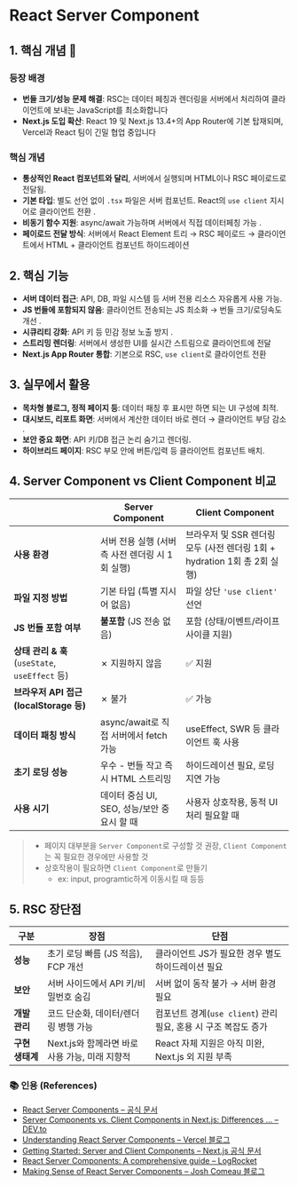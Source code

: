 # React Server Component

## 1. 핵심 개념 🧭

### 등장 배경

- **번들 크기/성능 문제 해결**: RSC는 데이터 페칭과 렌더링을 서버에서 처리하여 클라이언트에 보내는 JavaScript를 최소화합니다
- **Next.js 도입 확산**: React 19 및 Next.js 13.4+의 App Router에 기본 탑재되며, Vercel과 React 팀이 긴밀 협업 중입니다

### 핵심 개념

- **통상적인 React 컴포넌트와 달리**, 서버에서 실행되며 HTML이나 RSC 페이로드로 전달됨.
- **기본 타입**: 별도 선언 없이 `.tsx` 파일은 서버 컴포넌트. React의 `use client` 지시어로 클라이언트 전환 .
- **비동기 함수 지원**: async/await 가능하며 서버에서 직접 데이터페칭 가능 .
- **페이로드 전달 방식**: 서버에서 React Element 트리 → RSC 페이로드 → 클라이언트에서 HTML + 클라이언트 컴포넌트 하이드레이션

## 2. 핵심 기능

- **서버 데이터 접근**: API, DB, 파일 시스템 등 서버 전용 리소스 자유롭게 사용 가능.
- **JS 번들에 포함되지 않음**: 클라이언트 전송되는 JS 최소화 → 번들 크기/로딩속도 개선 .
- **시큐리티 강화**: API 키 등 민감 정보 노출 방지 .
- **스트리밍 렌더링**: 서버에서 생성한 UI를 실시간 스트림으로 클라이언트에 전달
- **Next.js App Router 통합**: 기본으로 RSC, `use client`로 클라이언트 전환

## 3. 실무에서 활용

- **목차형 블로그, 정적 페이지 등**: 데이터 패칭 후 표시만 하면 되는 UI 구성에 최적.
- **대시보드, 리포트 화면**: 서버에서 계산한 데이터 바로 렌더 → 클라이언트 부담 감소 .
- **보안 중요 화면**: API 키/DB 접근 논리 숨기고 렌더링.
- **하이브리드 페이지**: RSC 부모 안에 버튼/입력 등 클라이언트 컴포넌트 배치.

## 4. Server Component vs Client Component 비교

|                                                 | **Server Component**                            | **Client Component**                                                      |
| ----------------------------------------------- | ----------------------------------------------- | ------------------------------------------------------------------------- |
| **사용 환경**                                   | 서버 전용 실행 (서버측 사전 렌더링 시 1회 실행) | 브라우저 및 SSR 렌더링 모두 (사전 렌더링 1회 + hydration 1회 총 2회 실행) |
| **파일 지정 방법**                              | 기본 타입 (특별 지시어 없음)                    | 파일 상단 `'use client'` 선언                                             |
| **JS 번들 포함 여부**                           | **불포함** (JS 전송 없음)                       | 포함 (상태/이벤트/라이프사이클 지원)                                      |
| **상태 관리 & 훅** (`useState`, `useEffect` 등) | ✗ 지원하지 않음                                 | ✅ 지원                                                                   |
| **브라우저 API 접근 (localStorage 등)**         | ✗ 불가                                          | ✅ 가능                                                                   |
| **데이터 패칭 방식**                            | async/await로 직접 서버에서 fetch 가능          | useEffect, SWR 등 클라이언트 훅 사용                                      |
| **초기 로딩 성능**                              | 우수 - 번들 작고 즉시 HTML 스트리밍             | 하이드레이션 필요, 로딩 지연 가능                                         |
| **사용 시기**                                   | 데이터 중심 UI, SEO, 성능/보안 중요시 할 때     | 사용자 상호작용, 동적 UI 처리 필요할 때                                   |

> - 페이지 대부분을 `Server Component`로 구성할 것 권장, `Client Component`는 꼭 필요한 경우에만 사용할 것
> - 상호작용이 필요하면 `Client Component`로 만들기
>   - ex: input, programtic하게 이동시킬 때 등등

## 5. RSC 장단점

| 구분            | 장점                                           | 단점                                                            |
| --------------- | ---------------------------------------------- | --------------------------------------------------------------- |
| **성능**        | 초기 로딩 빠름 (JS 적음), FCP 개선             | 클라이언트 JS가 필요한 경우 별도 하이드레이션 필요              |
| **보안**        | 서버 사이드에서 API 키/비밀번호 숨김           | 서버 없이 동작 불가 → 서버 환경 필요                            |
| **개발 관리**   | 코드 단순화, 데이터/렌더링 병행 가능           | 컴포넌트 경계(`use client`) 관리 필요, 혼용 시 구조 복잡도 증가 |
| **구현 생태계** | Next.js와 함께라면 바로 사용 가능, 미래 지향적 | React 자체 지원은 아직 미완, Next.js 외 지원 부족               |

### 📚 인용 (References)

- [React Server Components – 공식 문서](https://react.dev/reference/rsc/server-components?utm_source=chatgpt.com)
- [Server Components vs. Client Components in Next.js: Differences … – DEV.to](https://dev.to/oskarinmix/server-components-vs-client-components-in-nextjs-differences-pros-and-cons-389f?utm_source=chatgpt.com)
- [Understanding React Server Components – Vercel 블로그](https://vercel.com/blog/understanding-react-server-components?utm_source=chatgpt.com)
- [Getting Started: Server and Client Components – Next.js 공식 문서](https://nextjs.org/docs/app/getting-started/server-and-client-components?utm_source=chatgpt.com)
- [React Server Components: A comprehensive guide – LogRocket](https://blog.logrocket.com/react-server-components-comprehensive-guide/?utm_source=chatgpt.com)
- [Making Sense of React Server Components – Josh Comeau 블로그](https://www.joshwcomeau.com/react/server-components/?utm_source=chatgpt.com)
